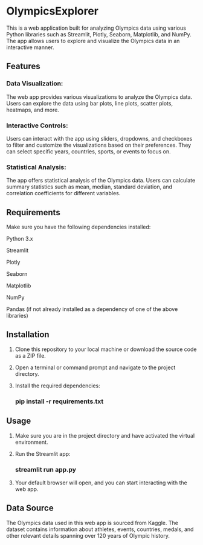 # OlympicsExplorer
This is a web application built for analyzing Olympics data using various Python libraries such as Streamlit, Plotly, Seaborn, Matplotlib, and NumPy. The app allows users to explore and visualize the Olympics data in an interactive manner.

## Features
### Data Visualization: 
The web app provides various visualizations to analyze the Olympics data. Users can explore the data using bar plots, line plots, scatter plots, heatmaps, and more.

### Interactive Controls: 
Users can interact with the app using sliders, dropdowns, and checkboxes to filter and customize the visualizations based on their preferences. They can select specific years, countries, sports, or events to focus on.

### Statistical Analysis: 
The app offers statistical analysis of the Olympics data. Users can calculate summary statistics such as mean, median, standard deviation, and correlation coefficients for different variables.

## Requirements
Make sure you have the following dependencies installed:

Python 3.x

Streamlit

Plotly

Seaborn

Matplotlib

NumPy

Pandas (if not already installed as a dependency of one of the above libraries)

## Installation
1. Clone this repository to your local machine or download the source code as a ZIP file.

2. Open a terminal or command prompt and navigate to the project directory.

3. Install the required dependencies:
   ### pip install -r requirements.txt

## Usage
1. Make sure you are in the project directory and have activated the virtual environment.

2. Run the Streamlit app:
   ### streamlit run app.py

4. Your default browser will open, and you can start interacting with the web app.

## Data Source 
The Olympics data used in this web app is sourced from Kaggle. The dataset contains information about athletes, events, countries, medals, and other relevant details spanning over 120 years of Olympic history.
